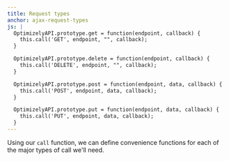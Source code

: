 ```yaml
---
title: Request types
anchor: ajax-request-types
js: |
  OptimizelyAPI.prototype.get = function(endpoint, callback) {
    this.call('GET', endpoint, "", callback);
  }

  OptimizelyAPI.prototype.delete = function(endpoint, callback) {
    this.call('DELETE', endpoint, "", callback);
  }

  OptimizelyAPI.prototype.post = function(endpoint, data, callback) {
    this.call('POST', endpoint, data, callback);
  }

  OptimizelyAPI.prototype.put = function(endpoint, data, callback) {
    this.call('PUT', endpoint, data, callback);
  }
---
```


Using our `call` function, we can define convenience functions for each of the major types of call we'll need.